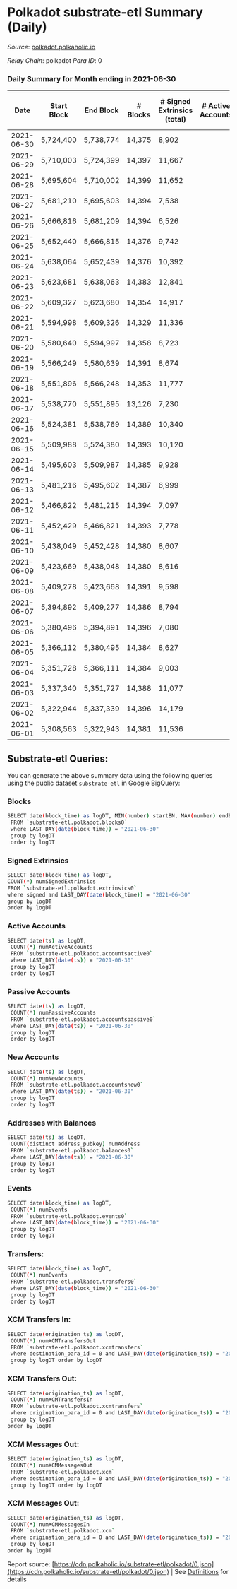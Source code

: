 # Polkadot substrate-etl Summary (Daily)

_Source_: [polkadot.polkaholic.io](https://polkadot.polkaholic.io)

*Relay Chain*: polkadot
*Para ID*: 0



### Daily Summary for Month ending in 2021-06-30


| Date | Start Block | End Block | # Blocks | # Signed Extrinsics (total) | # Active Accounts | # Passive | # New | # Addresses with Balances | # Events | # Transfers | # XCM Transfers In | # XCM Transfers Out | # XCM In | # XCM Out | Issues | 
| ---- | ----------- | --------- | -------- | --------------------------- | ----------------- | --------- | ----- | ------------------------- | -------- | ----------- | ------------------ | ------------------- | -------- | --------- | ------ |
| 2021-06-30 | 5,724,400 | 5,738,774 | 14,375 | 8,902 |  |  |  | 383,778 | 81,800 | 8,398 ($298,721,606.55) |   |   |  |  |  |
| 2021-06-29 | 5,710,003 | 5,724,399 | 14,397 | 11,667 |  |  |  |  | 97,401 | 11,149 ($773,122,564.33) |   |   |  |  |  |
| 2021-06-28 | 5,695,604 | 5,710,002 | 14,399 | 11,652 |  |  |  |  | 102,937 | 11,702 ($339,572,309.58) |   |   |  |  |  |
| 2021-06-27 | 5,681,210 | 5,695,603 | 14,394 | 7,538 |  |  |  |  | 77,889 | 8,048 ($91,878,490.25) |   |   |  |  |  |
| 2021-06-26 | 5,666,816 | 5,681,209 | 14,394 | 6,526 |  |  |  |  | 70,379 | 5,861 ($96,255,125.20) |   |   |  |  |  |
| 2021-06-25 | 5,652,440 | 5,666,815 | 14,376 | 9,742 |  |  |  |  | 87,537 | 8,922 ($282,189,875.69) |   |   |  |  |  |
| 2021-06-24 | 5,638,064 | 5,652,439 | 14,376 | 10,392 |  |  |  |  | 80,723 | 9,382 ($200,839,253.06) |   |   |  |  |  |
| 2021-06-23 | 5,623,681 | 5,638,063 | 14,383 | 12,841 |  |  |  |  | 95,074 | 12,207 ($442,361,865.34) |   |   |  |  |  |
| 2021-06-22 | 5,609,327 | 5,623,680 | 14,354 | 14,917 |  |  |  |  | 105,826 | 15,095 ($689,913,119.20) |   |   |  |  |  |
| 2021-06-21 | 5,594,998 | 5,609,326 | 14,329 | 11,336 |  |  |  |  | 89,721 | 11,251 ($411,091,448.95) |   |   |  |  |  |
| 2021-06-20 | 5,580,640 | 5,594,997 | 14,358 | 8,723 |  |  |  |  | 75,401 | 8,025 ($202,279,892.93) |   |   |  |  |  |
| 2021-06-19 | 5,566,249 | 5,580,639 | 14,391 | 8,674 |  |  |  |  | 73,949 | 7,708 ($164,102,494.78) |   |   |  |  |  |
| 2021-06-18 | 5,551,896 | 5,566,248 | 14,353 | 11,777 |  |  |  |  | 89,856 | 10,964 ($350,930,418.35) |   |   |  |  |  |
| 2021-06-17 | 5,538,770 | 5,551,895 | 13,126 | 7,230 |  |  |  |  | 70,276 | 6,470 ($236,152,150.09) |   |   |  |  |  |
| 2021-06-16 | 5,524,381 | 5,538,769 | 14,389 | 10,340 |  |  |  |  | 83,709 | 9,824 ($298,896,253.22) |   |   |  |  |  |
| 2021-06-15 | 5,509,988 | 5,524,380 | 14,393 | 10,120 |  |  |  |  | 83,970 | 9,813 ($358,477,108.30) |   |   |  |  |  |
| 2021-06-14 | 5,495,603 | 5,509,987 | 14,385 | 9,928 |  |  |  |  | 84,011 | 9,495 ($316,203,336.62) |   |   |  |  |  |
| 2021-06-13 | 5,481,216 | 5,495,602 | 14,387 | 6,999 |  |  |  |  | 67,241 | 6,445 ($123,408,334.89) |   |   |  |  |  |
| 2021-06-12 | 5,466,822 | 5,481,215 | 14,394 | 7,097 |  |  |  |  | 67,701 | 6,640 ($154,296,373.38) |   |   |  |  |  |
| 2021-06-11 | 5,452,429 | 5,466,821 | 14,393 | 7,778 |  |  |  |  | 69,217 | 7,270 ($271,634,218.45) |   |   |  |  |  |
| 2021-06-10 | 5,438,049 | 5,452,428 | 14,380 | 8,607 |  |  |  |  | 75,995 | 8,202 ($198,739,755.42) |   |   |  |  |  |
| 2021-06-09 | 5,423,669 | 5,438,048 | 14,380 | 8,616 |  |  |  |  | 74,081 | 8,113 ($295,607,335.10) |   |   |  |  |  |
| 2021-06-08 | 5,409,278 | 5,423,668 | 14,391 | 9,598 |  |  |  |  | 82,078 | 9,561 ($616,252,305.59) |   |   |  |  |  |
| 2021-06-07 | 5,394,892 | 5,409,277 | 14,386 | 8,794 |  |  |  |  | 75,824 | 8,467 ($346,786,689.25) |   |   |  |  |  |
| 2021-06-06 | 5,380,496 | 5,394,891 | 14,396 | 7,080 |  |  |  |  | 70,892 | 6,474 ($158,005,315.22) |   |   |  |  |  |
| 2021-06-05 | 5,366,112 | 5,380,495 | 14,384 | 8,627 |  |  |  |  | 71,553 | 7,978 ($186,137,188.81) |   |   |  |  |  |
| 2021-06-04 | 5,351,728 | 5,366,111 | 14,384 | 9,003 |  |  |  |  | 74,089 | 8,866 ($326,855,610.03) |   |   |  |  |  |
| 2021-06-03 | 5,337,340 | 5,351,727 | 14,388 | 11,077 |  |  |  |  | 89,374 | 10,681 ($518,272,557.15) |   |   |  |  |  |
| 2021-06-02 | 5,322,944 | 5,337,339 | 14,396 | 14,179 |  |  |  |  | 102,896 | 13,816 ($922,147,902.63) |   |   |  |  |  |
| 2021-06-01 | 5,308,563 | 5,322,943 | 14,381 | 11,536 |  |  |  |  | 93,530 | 10,810 ($444,507,334.32) |   |   |  |  |  |

## Substrate-etl Queries:
You can generate the above summary data using the following queries using the public dataset `substrate-etl` in Google BigQuery:

### Blocks
```bash
SELECT date(block_time) as logDT, MIN(number) startBN, MAX(number) endBN, COUNT(*) numBlocks 
 FROM `substrate-etl.polkadot.blocks0`  
 where LAST_DAY(date(block_time)) = "2021-06-30" 
 group by logDT 
 order by logDT
```

### Signed Extrinsics
```bash
SELECT date(block_time) as logDT, 
COUNT(*) numSignedExtrinsics 
FROM `substrate-etl.polkadot.extrinsics0`  
where signed and LAST_DAY(date(block_time)) = "2021-06-30" 
group by logDT 
order by logDT
```

### Active Accounts
```bash
SELECT date(ts) as logDT, 
 COUNT(*) numActiveAccounts 
 FROM `substrate-etl.polkadot.accountsactive0` 
 where LAST_DAY(date(ts)) = "2021-06-30" 
 group by logDT 
 order by logDT
```

### Passive Accounts
```bash
SELECT date(ts) as logDT, 
 COUNT(*) numPassiveAccounts 
 FROM `substrate-etl.polkadot.accountspassive0` 
 where LAST_DAY(date(ts)) = "2021-06-30" 
 group by logDT 
 order by logDT
```

### New Accounts
```bash
SELECT date(ts) as logDT, 
 COUNT(*) numNewAccounts 
 FROM `substrate-etl.polkadot.accountsnew0` 
 where LAST_DAY(date(ts)) = "2021-06-30" 
 group by logDT
 order by logDT
```

### Addresses with Balances
```bash
SELECT date(ts) as logDT,
 COUNT(distinct address_pubkey) numAddress 
 FROM `substrate-etl.polkadot.balances0` 
 where LAST_DAY(date(ts)) = "2021-06-30" 
 group by logDT 
 order by logDT
```

### Events
```bash
SELECT date(block_time) as logDT, 
 COUNT(*) numEvents 
 FROM `substrate-etl.polkadot.events0` 
 where LAST_DAY(date(block_time)) = "2021-06-30" 
 group by logDT 
 order by logDT
```

### Transfers:
```bash
SELECT date(block_time) as logDT, 
 COUNT(*) numEvents 
 FROM `substrate-etl.polkadot.transfers0` 
 where LAST_DAY(date(block_time)) = "2021-06-30" 
 group by logDT 
 order by logDT
```

### XCM Transfers In:
```bash
SELECT date(origination_ts) as logDT, 
 COUNT(*) numXCMTransfersOut 
 FROM `substrate-etl.polkadot.xcmtransfers` 
 where destination_para_id = 0 and LAST_DAY(date(origination_ts)) = "2021-06-30" 
 group by logDT order by logDT
```

### XCM Transfers Out:
```bash
SELECT date(origination_ts) as logDT, 
 COUNT(*) numXCMTransfersIn 
 FROM `substrate-etl.polkadot.xcmtransfers` 
 where origination_para_id = 0 and LAST_DAY(date(origination_ts)) = "2021-06-30" 
 group by logDT 
order by logDT
```

### XCM Messages Out:
```bash
SELECT date(origination_ts) as logDT, 
 COUNT(*) numXCMMessagesOut 
 FROM `substrate-etl.polkadot.xcm` 
 where destination_para_id = 0 and LAST_DAY(date(origination_ts)) = "2021-06-30" 
 group by logDT order by logDT
```

### XCM Messages Out:
```bash
SELECT date(origination_ts) as logDT, 
 COUNT(*) numXCMMessagesIn 
 FROM `substrate-etl.polkadot.xcm` 
 where origination_para_id = 0 and LAST_DAY(date(origination_ts)) = "2021-06-30" 
 group by logDT 
order by logDT
```


Report source: [https://cdn.polkaholic.io/substrate-etl/polkadot/0.json](https://cdn.polkaholic.io/substrate-etl/polkadot/0.json) | See [Definitions](/DEFINITIONS.md) for details
